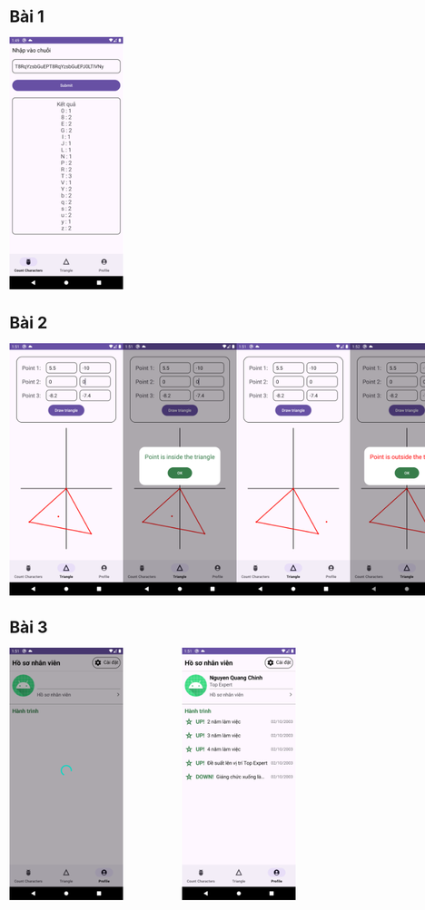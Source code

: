 # Bài 1
<img src="https://raw.githubusercontent.com/vuongvanduy0210/ghtk-test1/master/ketqua/bai1.png" alt="Image" width="200"/>

# Bài 2
<div style="display: flex; justify-content: space-between;">
  <img src="https://raw.githubusercontent.com/vuongvanduy0210/ghtk-test1/master/ketqua/bai2_1.png" alt="Image" width="200"/>
  <img src="https://raw.githubusercontent.com/vuongvanduy0210/ghtk-test1/master/ketqua/bai2_2.png" alt="Image" width="200"/>
  <img src="https://raw.githubusercontent.com/vuongvanduy0210/ghtk-test1/master/ketqua/bai2_3.png" alt="Image" width="200"/>
  <img src="https://raw.githubusercontent.com/vuongvanduy0210/ghtk-test1/master/ketqua/bai2_4.png" alt="Image" width="200"/>
</div>

# Bài 3
<div style="display: flex; justify-content: space-between;">
  <img src="https://raw.githubusercontent.com/vuongvanduy0210/ghtk-test1/master/ketqua/bai3_1.png" alt="Image" width="200"/>
  <img src="https://raw.githubusercontent.com/vuongvanduy0210/ghtk-test1/master/ketqua/bai3_2.png" alt="Image" width="200"/>
</div>
